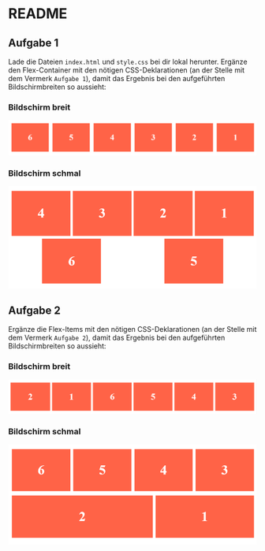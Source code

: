 # README

## Aufgabe 1

Lade die Dateien `index.html` und `style.css` bei dir lokal herunter. Ergänze den Flex-Container mit den nötigen CSS-Deklarationen \(an der Stelle mit dem Vermerk `Aufgabe 1`\), damit das Ergebnis bei den aufgeführten Bildschirmbreiten so aussieht:

### Bildschirm breit

![Order](../../../.gitbook/assets/screen-1300.png)

### Bildschirm schmal

![Order](../../../.gitbook/assets/screen-800.png)

## Aufgabe 2

Ergänze die Flex-Items mit den nötigen CSS-Deklarationen \(an der Stelle mit dem Vermerk `Aufgabe 2`\), damit das Ergebnis bei den aufgeführten Bildschirmbreiten so aussieht:

### Bildschirm breit

![Order](../../../.gitbook/assets/screen-II-1300.png)

### Bildschirm schmal

![Order](../../../.gitbook/assets/screen-II-800.png)

